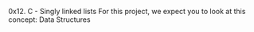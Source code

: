 0x12. C - Singly linked lists For this project, we expect you to look at this concept: Data Structures
